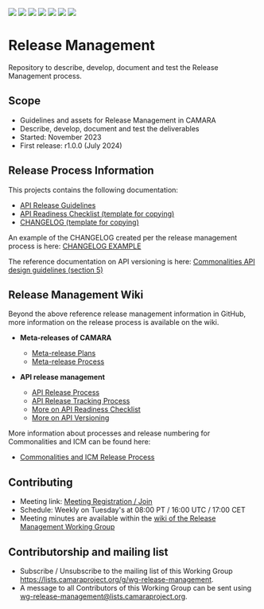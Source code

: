 <a href="https://github.com/camaraproject/ReleaseManagement/commits/" title="Last Commit"><img src="https://img.shields.io/github/last-commit/camaraproject/ReleaseManagement?style=plastic"></a>
<a href="https://github.com/camaraproject/ReleaseManagement/issues" title="Open Issues"><img src="https://img.shields.io/github/issues/camaraproject/ReleaseManagement?style=plastic"></a>
<a href="https://github.com/camaraproject/ReleaseManagement/pulls" title="Open Pull Requests"><img src="https://img.shields.io/github/issues-pr/camaraproject/ReleaseManagement?style=plastic"></a>
<a href="https://github.com/camaraproject/ReleaseManagement/graphs/contributors" title="Contributors"><img src="https://img.shields.io/github/contributors/camaraproject/ReleaseManagement?style=plastic"></a>
<a href="https://github.com/camaraproject/ReleaseManagement" title="Repo Size"><img src="https://img.shields.io/github/repo-size/camaraproject/ReleaseManagement?style=plastic"></a>
<a href="https://github.com/camaraproject/ReleaseManagement/blob/main/LICENSE" title="License"><img src="https://img.shields.io/badge/License-Apache%202.0-green.svg?style=plastic"></a>
<img src="https://img.shields.io/badge/Working%20Group-red">

# Release Management
Repository to describe, develop, document and test the Release Management process.

## Scope
* Guidelines and assets for Release Management in CAMARA
* Describe, develop, document and test the deliverables
* Started: November 2023
* First release: r1.0.0 (July 2024)

## Release Process Information

This projects contains the following documentation:

* [API Release Guidelines](/documentation/API_Release_Guidelines.md)
* [API Readiness Checklist (template for copying)](/documentation/API-Readiness-Checklist.md)
* [CHANGELOG (template for copying)](/documentation/CHANGELOG_TEMPLATE.md)

An example of the CHANGELOG created per the release management process is here: [CHANGELOG EXAMPLE](https://github.com/camaraproject/ReleaseManagement/blob/main/documentation/SupportingDocuments/CHANGELOG_EXAMPLE.MD)

The reference documentation on API versioning is here: [Commonalities API design guidelines (section 5)](https://github.com/camaraproject/Commonalities/blob/main/documentation/API-design-guidelines.md)

## Release Management Wiki

Beyond the above reference release management information in GitHub, more information on the release process is available on the wiki.

* **Meta-releases of CAMARA**

  * [Meta-release Plans](https://wiki.camaraproject.org/x/2qN3)
  * [Meta-release Process](https://wiki.camaraproject.org/x/G7N3)

* **API release management**
  * [API Release Process](https://wiki.camaraproject.org/x/AgAVAQ)
  * [API Release Tracking Process](https://wiki.camaraproject.org/x/HQBFAQ)
  * [More on API Readiness Checklist](https://wiki.camaraproject.org/display/CAM/API+Release+Process#APIReleaseProcess-APIreadinesschecklist)
  * [More on API Versioning](https://wiki.camaraproject.org/display/CAM/API+versioning)

More information about processes and release numbering for Commonalities and ICM can be found here:

  * [Commonalities and ICM Release Process](https://wiki.camaraproject.org/display/CAM/Meta-release+Process#MetareleaseProcess-CommonalitiesandICM)

## Contributing
* Meeting link: [Meeting Registration / Join](https://zoom-lfx.platform.linuxfoundation.org/meeting/97762557636?password=e5f98402-8c29-448d-a8b1-f2dceaa9d4ba)
* Schedule: Weekly on Tuesday's at 08:00 PT / 16:00 UTC / 17:00 CET
* Meeting minutes are available within the [wiki of the Release Management Working Group](https://wiki.camaraproject.org/display/CAM/Release+Management+Working+Group)

## Contributorship and mailing list
* Subscribe / Unsubscribe to the mailing list of this Working Group <https://lists.camaraproject.org/g/wg-release-management>.
* A message to all Contributors of this Working Group can be sent using <wg-release-management@lists.camaraproject.org>.
